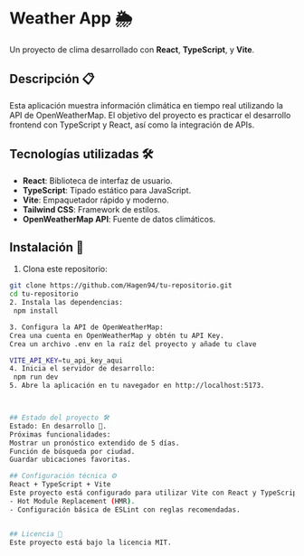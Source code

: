 # Weather App 🌦️

Un proyecto de clima desarrollado con **React**, **TypeScript**, y **Vite**.

## Descripción 📋
Esta aplicación muestra información climática en tiempo real utilizando la API de OpenWeatherMap. El objetivo del proyecto es practicar el desarrollo frontend con TypeScript y React, así como la integración de APIs.

## Tecnologías utilizadas 🛠️
- **React**: Biblioteca de interfaz de usuario.
- **TypeScript**: Tipado estático para JavaScript.
- **Vite**: Empaquetador rápido y moderno.
- **Tailwind CSS**: Framework de estilos.
- **OpenWeatherMap API**: Fuente de datos climáticos.

## Instalación 🚀
1. Clona este repositorio:
  ```bash
  git clone https://github.com/Hagen94/tu-repositorio.git
  cd tu-repositorio
2. Instala las dependencias:
   npm install

3. Configura la API de OpenWeatherMap:
Crea una cuenta en OpenWeatherMap y obtén tu API Key.
Crea un archivo .env en la raíz del proyecto y añade tu clave

  VITE_API_KEY=tu_api_key_aqui
4. Inicia el servidor de desarrollo:
   npm run dev
5. Abre la aplicación en tu navegador en http://localhost:5173.
  


## Estado del proyecto 🛠️
Estado: En desarrollo 🚧.
Próximas funcionalidades:
Mostrar un pronóstico extendido de 5 días.
Función de búsqueda por ciudad.
Guardar ubicaciones favoritas.

## Configuración técnica ⚙️
React + TypeScript + Vite
Este proyecto está configurado para utilizar Vite con React y TypeScript. Incluye:
  - Hot Module Replacement (HMR).
  - Configuración básica de ESLint con reglas recomendadas.


## Licencia 📜
Este proyecto está bajo la licencia MIT.




